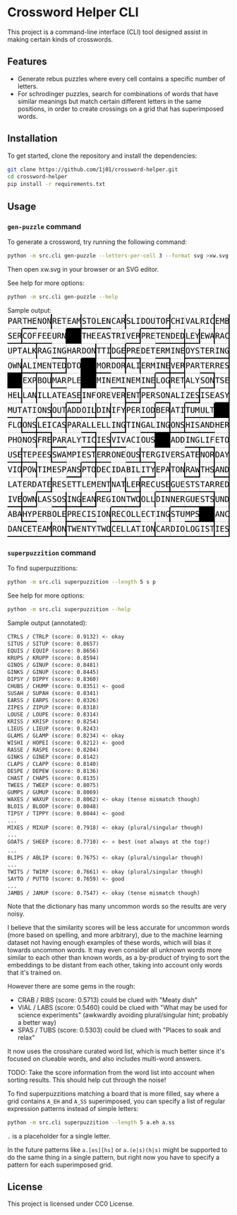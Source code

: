 # Crossword Helper CLI

This project is a command-line interface (CLI) tool designed assist in making certain kinds of crosswords.

## Features

- Generate rebus puzzles where every cell contains a specific number of letters.
- For schrodinger puzzles, search for combinations of words that have similar meanings but match certain different letters in the same positions, in order to create crossings on a grid that has superimposed words.

## Installation

To get started, clone the repository and install the dependencies:

```bash
git clone https://github.com/1j01/crossword-helper.git
cd crossword-helper
pip install -r requirements.txt
```

## Usage

### `gen-puzzle` command

To generate a crossword, try running the following command:

```bash
python -m src.cli gen-puzzle --letters-per-cell 3 --format svg >xw.svg
```

Then open xw.svg in your browser or an SVG editor.

See help for more options:
```bash
python -m src.cli gen-puzzle --help
```

Sample output:
![sample crossword with 3 letters per cell](sample-xw.svg)


### `superpuzzition` command

To find superpuzzitions:
```bash
python -m src.cli superpuzzition --length 5 s p
```

See help for more options:
```bash
python -m src.cli superpuzzition --help
```

Sample output (annotated):
```
CTRLS / CTRLP (score: 0.9132) <- okay
SITUS / SITUP (score: 0.8657)
EQUIS / EQUIP (score: 0.8656)
KRUPS / KRUPP (score: 0.8594)
GINOS / GINUP (score: 0.8481)
GINKS / GINUP (score: 0.8445)
DIPSY / DIPPY (score: 0.8360)
CHUBS / CHUMP (score: 0.8351) <- good
SUSAH / SUPAH (score: 0.8341)
EARSS / EARPS (score: 0.8326)
ZIPES / ZIPUP (score: 0.8318)
LOUSE / LOUPE (score: 0.8314)
KRISS / KRISP (score: 0.8254)
LIEUS / LIEUP (score: 0.8243)
GLAMS / GLAMP (score: 0.8234) <- okay
WISHI / HOPEI (score: 0.8212) <- good
RASSE / RASPE (score: 0.8204)
GINKS / GINEP (score: 0.8142)
CLAPS / CLAPP (score: 0.8140)
DESPE / DEPEW (score: 0.8136)
CHAST / CHAPS (score: 0.8135)
TWEES / TWEEP (score: 0.8075)
GUMPS / GUMUP (score: 0.8069)
WAXES / WAXUP (score: 0.8062) <- okay (tense mismatch though)
BLOIS / BLOOP (score: 0.8048)
TIPSY / TIPPY (score: 0.8044) <- good
...
MIXES / MIXUP (score: 0.7918) <- okay (plural/singular though)
...
GOATS / SHEEP (score: 0.7710) <- ⭐ best (not always at the top!)
...
BLIPS / ABLIP (score: 0.7675) <- okay (plural/singular though)
...
TWITS / TWIRP (score: 0.7661) <- okay (plural/singular though)
SAYTO / PUTTO (score: 0.7659) <- good
...
JAMBS / JAMUP (score: 0.7547) <- okay (tense mismatch though)
```

Note that the dictionary has many uncommon words so the results are very noisy.

I believe that the similarity scores will be less accurate for uncommon words (more based on spelling, and more arbitrary), due to the machine learning dataset not having enough examples of these words, which will bias it towards uncommon words. It may even consider all unknown words more similar to each other than known words, as a by-product of trying to sort the embeddings to be distant from each other, taking into account only words that it's trained on.

However there are some gems in the rough:
- CRAB / RIBS (score: 0.5713) could be clued with "Meaty dish"
- VIAL / LABS (score: 0.5460) could be clued with "What may be used for science experiments" (awkwardly avoiding plural/singular hint; probably a better way)
- SPAS / TUBS (score: 0.5303) could be clued with "Places to soak and relax"

It now uses the crosshare curated word list, which is much better since it's focused on clueable words, and also includes multi-word answers.

TODO: Take the score information from the word list into account when sorting results. This should help cut through the noise!


To find superpuzzitions matching a board that is more filled, say where a grid contains `A_EH` and `A_SS` superimposed, you can specify a list of regular expression patterns instead of simple letters:
```bash
python -m src.cli superpuzzition --length 5 a.eh a.ss
```
`.` is a placeholder for a single letter.

In the future patterns like `a.[es][hs]` or `a.(e|s)(h|s)` might be supported to do the same thing in a single pattern, but right now you have to specify a pattern for each superimposed grid.

## License

This project is licensed under CC0 License.
